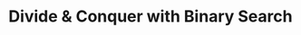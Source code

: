 ---
title: Divide & Conquer with Binary Search
number: 8
time: 2022-01-31 12:00
location: Graham Hall 210
notes:
slides_pdf:
slide_ppt:
textbook:
---